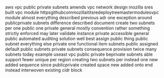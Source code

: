 aws vpc public private subnets amends vpc network design mozilla sres built vpc module httpsgithubcommozillaititsredeploytreemastermodulesvpc module almost everything described previous adr one exception around publicprivate subnets difference described document create two subnets per one public one private general mostly convention rather something strictly enforced may later validate instance private accessible general public automated auditing solution well best assign public thing public subnet everything else private one functional item subnets public assigned default public subnets private subnets consequence provision twice many subnets today example useast vpc public private beprivate subnets able support fewer unique per region creating two subnets per instead one new added sequence since publicprivate created space new added onto end instead interwoven existing cidr block